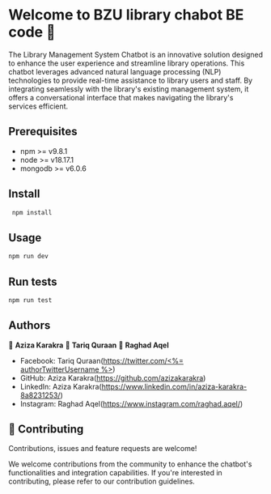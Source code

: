# Welcome to BZU library chabot BE code 👋
The Library Management System Chatbot is an innovative solution designed to enhance the user experience and streamline library operations. This chatbot leverages advanced natural language processing (NLP) technologies to provide real-time assistance to library users and staff. By integrating seamlessly with the library's existing management system, it offers a conversational interface that makes navigating the library's services efficient.

## Prerequisites

- npm >= v9.8.1
- node >= v18.17.1
- mongodb >= v6.0.6

## Install

```sh
 npm install
```

## Usage

```sh
npm run dev
```

## Run tests

```sh
npm run test
```

## Authors
👤 **Aziza Karakra**
👤 **Tariq Quraan**
👤 **Raghad Aqel**


* Facebook: Tariq Quraan([https://twitter.com/<%= authorTwitterUsername %>](https://www.facebook.com/profile.php?id=100016606080937))
* GitHub: Aziza Karakra(https://github.com/azizakarakra)
* LinkedIn: Aziza Karakra(https://www.linkedin.com/in/aziza-karakra-8a8231253/)
* Instagram: Raghad Aqel(https://www.instagram.com/raghad.aqel/)

## 🤝 Contributing

Contributions, issues and feature requests are welcome!

We welcome contributions from the community to enhance the chatbot's functionalities and integration capabilities. If you're interested in contributing, please refer to our contribution guidelines.
